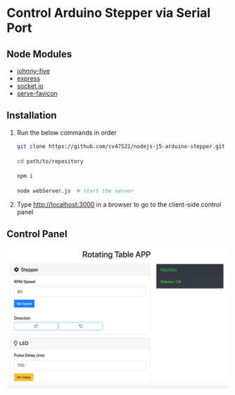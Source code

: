 # Control Arduino Stepper via Serial Port

## Node Modules

- [johnny-five](http://johnny-five.io/)
- [express](https://expressjs.com/)
- [socket.io](https://socket.io/)
- [serve-favicon](https://github.com/expressjs/serve-favicon)

## Installation

1. Run the below commands in order

    ``` bash
    git clone https://github.com/cv47522/nodejs-j5-arduino-stepper.git

    cd path/to/repository

    npm i

    node webServer.js  # start the server
    ```

2. Type <http://localhost:3000> in a browser to go to the client-side control panel

## Control Panel

![panel](./public/img/panel.png)
